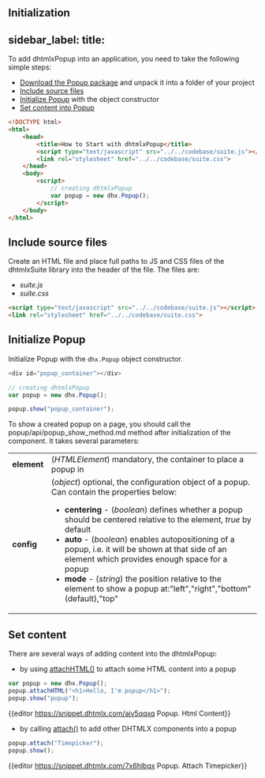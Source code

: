 Initialization
---
sidebar_label: 
title: 
---          

To add dhtmlxPopup into an application, you need to take the following simple steps:

- [Download the Popup package](https://dhtmlx.com/docs/products/dhtmlxSuite/download.shtml) and unpack it into a folder of your project
- [Include source files](#includesourcefiles)
- [Initialize Popup](#initializepopup) with the object constructor
- [Set content into Popup](#attachcontentintopopup)

~~~html
<!DOCTYPE html>
<html>
    <head>
        <title>How to Start with dhtmlxPopup</title>         
        <script type="text/javascript" src="../../codebase/suite.js"></script>
        <link rel="stylesheet" href="../../codebase/suite.css">
    </head>
    <body>       
        <script>
            // creating dhtmlxPopup
            var popup = new dhx.Popup();
        </script>
    </body>
</html>
~~~


Include source files
--------------------

Create an HTML file and place full paths to JS and CSS files of the dhtmlxSuite library into the header of the file. The files are:

- *suite.js*
- *suite.css*

~~~html
<script type="text/javascript" src="../../codebase/suite.js"></script>
<link rel="stylesheet" href="../../codebase/suite.css">
~~~

Initialize Popup
---------------------

Initialize Popup with the `dhx.Popup` object constructor. 

~~~js
<div id="popup_container"></div>
~~~


~~~js
// creating dhtmlxPopup
var popup = new dhx.Popup();

popup.show("popup_container");
~~~

To show a created popup on a page, you should call the popup/api/popup_show_method.md method after initialization of the component. It takes several parameters:

<table class="webixdoc_links">
	<tbody>
        <tr>
			<td class="webixdoc_links0"><b>element</b></td>
			<td>(<i>HTMLElement</i>) mandatory, the container to place a popup in</td>
		</tr>
        <tr>
			<td class="webixdoc_links0"><b>config</b></td>
			<td>(<i>object</i>) optional, the configuration object of a popup. Can contain the properties below:
            <ul>
                <li><b>centering</b> - (<i>boolean</i>) defines whether a popup should be centered relative to the element, <i>true</i> by default</li>
                <li><b>auto</b> - (<i>boolean</i>) enables autopositioning of a popup, i.e. it will be shown at that side of an element which provides enough space for a popup</li>
                <li><b>mode</b> - (<i>string</i>) the position relative to the element to show a popup at:"left","right","bottom" (default),"top"</li>
            </ul></td>
		</tr>
    </tbody>
</table> 
    
Set content
---------------

There are several ways of adding content into the dhtmlxPopup:

- by using [attachHTML()](popup/api/popup_attachhtml_method.md) to attach some HTML content into a popup 

~~~js
var popup = new dhx.Popup();
popup.attachHTML("<h1>Hello, I'm popup</h1>");
popup.show("popup");
~~~

{{editor	https://snippet.dhtmlx.com/ajv5qqxq	Popup. Html Content}}

- by calling [attach()](popup/api/popup_attach_method.md) to add other DHTMLX components into a popup

~~~js
popup.attach("Timepicker");
popup.show();
~~~

{{editor	https://snippet.dhtmlx.com/7x6hlbqx	Popup. Attach Timepicker}}

